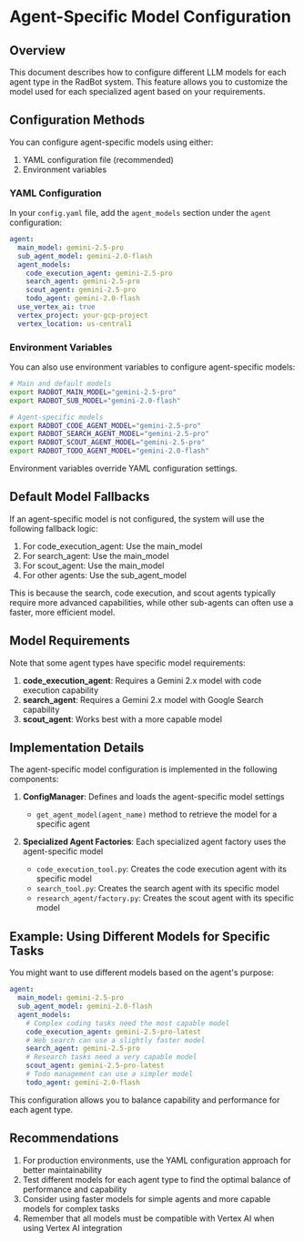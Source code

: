 # Agent-Specific Model Configuration

## Overview

This document describes how to configure different LLM models for each agent type in the RadBot system. This feature allows you to customize the model used for each specialized agent based on your requirements.

## Configuration Methods

You can configure agent-specific models using either:

1. YAML configuration file (recommended)
2. Environment variables

### YAML Configuration

In your `config.yaml` file, add the `agent_models` section under the `agent` configuration:

```yaml
agent:
  main_model: gemini-2.5-pro
  sub_agent_model: gemini-2.0-flash
  agent_models:
    code_execution_agent: gemini-2.5-pro
    search_agent: gemini-2.5-pro
    scout_agent: gemini-2.5-pro
    todo_agent: gemini-2.0-flash
  use_vertex_ai: true
  vertex_project: your-gcp-project
  vertex_location: us-central1
```

### Environment Variables

You can also use environment variables to configure agent-specific models:

```bash
# Main and default models
export RADBOT_MAIN_MODEL="gemini-2.5-pro"
export RADBOT_SUB_MODEL="gemini-2.0-flash"

# Agent-specific models
export RADBOT_CODE_AGENT_MODEL="gemini-2.5-pro"
export RADBOT_SEARCH_AGENT_MODEL="gemini-2.5-pro"
export RADBOT_SCOUT_AGENT_MODEL="gemini-2.5-pro"
export RADBOT_TODO_AGENT_MODEL="gemini-2.0-flash"
```

Environment variables override YAML configuration settings.

## Default Model Fallbacks

If an agent-specific model is not configured, the system will use the following fallback logic:

1. For code_execution_agent: Use the main_model
2. For search_agent: Use the main_model
3. For scout_agent: Use the main_model  
4. For other agents: Use the sub_agent_model

This is because the search, code execution, and scout agents typically require more advanced capabilities, while other sub-agents can often use a faster, more efficient model.

## Model Requirements

Note that some agent types have specific model requirements:

1. **code_execution_agent**: Requires a Gemini 2.x model with code execution capability
2. **search_agent**: Requires a Gemini 2.x model with Google Search capability
3. **scout_agent**: Works best with a more capable model

## Implementation Details

The agent-specific model configuration is implemented in the following components:

1. **ConfigManager**: Defines and loads the agent-specific model settings
   - `get_agent_model(agent_name)` method to retrieve the model for a specific agent

2. **Specialized Agent Factories**: Each specialized agent factory uses the agent-specific model
   - `code_execution_tool.py`: Creates the code execution agent with its specific model
   - `search_tool.py`: Creates the search agent with its specific model
   - `research_agent/factory.py`: Creates the scout agent with its specific model

## Example: Using Different Models for Specific Tasks

You might want to use different models based on the agent's purpose:

```yaml
agent:
  main_model: gemini-2.5-pro
  sub_agent_model: gemini-2.0-flash
  agent_models:
    # Complex coding tasks need the most capable model
    code_execution_agent: gemini-2.5-pro-latest
    # Web search can use a slightly faster model
    search_agent: gemini-2.5-pro
    # Research tasks need a very capable model
    scout_agent: gemini-2.5-pro-latest
    # Todo management can use a simpler model
    todo_agent: gemini-2.0-flash
```

This configuration allows you to balance capability and performance for each agent type.

## Recommendations

1. For production environments, use the YAML configuration approach for better maintainability
2. Test different models for each agent type to find the optimal balance of performance and capability
3. Consider using faster models for simple agents and more capable models for complex tasks
4. Remember that all models must be compatible with Vertex AI when using Vertex AI integration